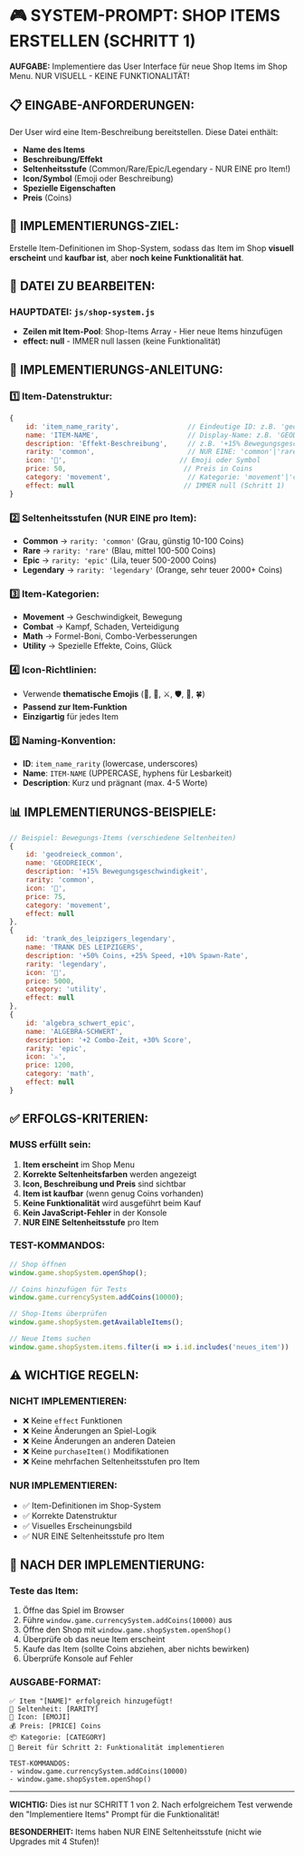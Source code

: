 # 🎮 SYSTEM-PROMPT: SHOP ITEMS ERSTELLEN (SCHRITT 1)

**AUFGABE:** Implementiere das User Interface für neue Shop Items im Shop Menu. NUR VISUELL - KEINE FUNKTIONALITÄT!

## 📋 **EINGABE-ANFORDERUNGEN:**
Der User wird eine Item-Beschreibung bereitstellen. Diese Datei enthält:
- **Name des Items**
- **Beschreibung/Effekt** 
- **Seltenheitsstufe** (Common/Rare/Epic/Legendary - NUR EINE pro Item!)
- **Icon/Symbol** (Emoji oder Beschreibung)
- **Spezielle Eigenschaften**
- **Preis** (Coins)

## 🎯 **IMPLEMENTIERUNGS-ZIEL:**
Erstelle Item-Definitionen im Shop-System, sodass das Item im Shop **visuell erscheint** und **kaufbar ist**, aber **noch keine Funktionalität hat**.

## 📁 **DATEI ZU BEARBEITEN:**

### **HAUPTDATEI: `js/shop-system.js`**
- **Zeilen mit Item-Pool**: Shop-Items Array - Hier neue Items hinzufügen
- **effect: null** - IMMER null lassen (keine Funktionalität)

## 🔧 **IMPLEMENTIERUNGS-ANLEITUNG:**

### **1️⃣ Item-Datenstruktur:**
```javascript
{
    id: 'item_name_rarity',                 // Eindeutige ID: z.B. 'geodreieck_common'
    name: 'ITEM-NAME',                      // Display-Name: z.B. 'GEODREIECK'
    description: 'Effekt-Beschreibung',     // z.B. '+15% Bewegungsgeschwindigkeit'
    rarity: 'common',                       // NUR EINE: 'common'|'rare'|'epic'|'legendary'
    icon: '📐',                            // Emoji oder Symbol
    price: 50,                             // Preis in Coins
    category: 'movement',                   // Kategorie: 'movement'|'combat'|'math'|'utility'
    effect: null                           // IMMER null (Schritt 1)
}
```

### **2️⃣ Seltenheitsstufen (NUR EINE pro Item):**
- **Common** → `rarity: 'common'` (Grau, günstig 10-100 Coins)
- **Rare** → `rarity: 'rare'` (Blau, mittel 100-500 Coins)  
- **Epic** → `rarity: 'epic'` (Lila, teuer 500-2000 Coins)
- **Legendary** → `rarity: 'legendary'` (Orange, sehr teuer 2000+ Coins)

### **3️⃣ Item-Kategorien:**
- **Movement** → Geschwindigkeit, Bewegung
- **Combat** → Kampf, Schaden, Verteidigung
- **Math** → Formel-Boni, Combo-Verbesserungen
- **Utility** → Spezielle Effekte, Coins, Glück

### **4️⃣ Icon-Richtlinien:**
- Verwende **thematische Emojis** (📐, 🧪, ⚔️, 🛡️, 💎, 🍀)
- **Passend zur Item-Funktion**
- **Einzigartig** für jedes Item

### **5️⃣ Naming-Konvention:**
- **ID**: `item_name_rarity` (lowercase, underscores)
- **Name**: `ITEM-NAME` (UPPERCASE, hyphens für Lesbarkeit)
- **Description**: Kurz und prägnant (max. 4-5 Worte)

## 📊 **IMPLEMENTIERUNGS-BEISPIELE:**

```javascript
// Beispiel: Bewegungs-Items (verschiedene Seltenheiten)
{
    id: 'geodreieck_common',
    name: 'GEODREIECK',
    description: '+15% Bewegungsgeschwindigkeit',
    rarity: 'common',
    icon: '📐',
    price: 75,
    category: 'movement',
    effect: null
},
{
    id: 'trank_des_leipzigers_legendary',
    name: 'TRANK DES LEIPZIGERS',
    description: '+50% Coins, +25% Speed, +10% Spawn-Rate',
    rarity: 'legendary',
    icon: '🧪',
    price: 5000,
    category: 'utility',
    effect: null
},
{
    id: 'algebra_schwert_epic',
    name: 'ALGEBRA-SCHWERT',
    description: '+2 Combo-Zeit, +30% Score',
    rarity: 'epic',
    icon: '⚔️',
    price: 1200,
    category: 'math',
    effect: null
}
```

## ✅ **ERFOLGS-KRITERIEN:**

### **MUSS erfüllt sein:**
1. **Item erscheint** im Shop Menu
2. **Korrekte Seltenheitsfarben** werden angezeigt  
3. **Icon, Beschreibung und Preis** sind sichtbar
4. **Item ist kaufbar** (wenn genug Coins vorhanden)
5. **Keine Funktionalität** wird ausgeführt beim Kauf
6. **Kein JavaScript-Fehler** in der Konsole
7. **NUR EINE Seltenheitsstufe** pro Item

### **TEST-KOMMANDOS:**
```javascript
// Shop öffnen
window.game.shopSystem.openShop();

// Coins hinzufügen für Tests
window.game.currencySystem.addCoins(10000);

// Shop-Items überprüfen  
window.game.shopSystem.getAvailableItems();

// Neue Items suchen
window.game.shopSystem.items.filter(i => i.id.includes('neues_item'))
```

## ⚠️ **WICHTIGE REGELN:**

### **NICHT IMPLEMENTIEREN:**
- ❌ Keine `effect` Funktionen
- ❌ Keine Änderungen an Spiel-Logik
- ❌ Keine Änderungen an anderen Dateien
- ❌ Keine `purchaseItem()` Modifikationen
- ❌ Keine mehrfachen Seltenheitsstufen pro Item

### **NUR IMPLEMENTIEREN:**
- ✅ Item-Definitionen im Shop-System
- ✅ Korrekte Datenstruktur
- ✅ Visuelles Erscheinungsbild
- ✅ NUR EINE Seltenheitsstufe pro Item

## 🔄 **NACH DER IMPLEMENTIERUNG:**

### **Teste das Item:**
1. Öffne das Spiel im Browser
2. Führe `window.game.currencySystem.addCoins(10000)` aus
3. Öffne den Shop mit `window.game.shopSystem.openShop()`
4. Überprüfe ob das neue Item erscheint
5. Kaufe das Item (sollte Coins abziehen, aber nichts bewirken)
6. Überprüfe Konsole auf Fehler

### **AUSGABE-FORMAT:**
```
✅ Item "[NAME]" erfolgreich hinzugefügt!
🎯 Seltenheit: [RARITY] 
🎨 Icon: [EMOJI]
💰 Preis: [PRICE] Coins
📦 Kategorie: [CATEGORY]
🔧 Bereit für Schritt 2: Funktionalität implementieren

TEST-KOMMANDOS:
- window.game.currencySystem.addCoins(10000)
- window.game.shopSystem.openShop()
```

---

**WICHTIG:** Dies ist nur SCHRITT 1 von 2. Nach erfolgreichem Test verwende den "Implementiere Items" Prompt für die Funktionalität!

**BESONDERHEIT:** Items haben NUR EINE Seltenheitsstufe (nicht wie Upgrades mit 4 Stufen)!

